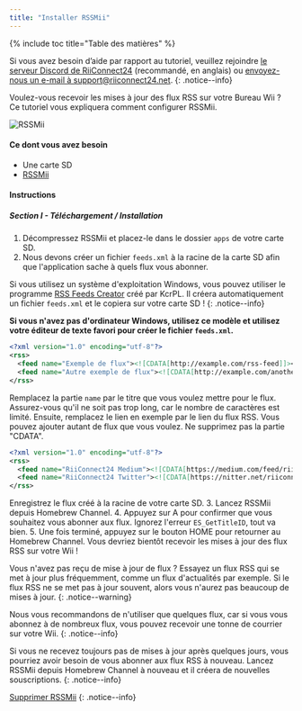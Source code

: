 ```yaml
---
title: "Installer RSSMii"
---
```


{% include toc title="Table des matières" %}

Si vous avez besoin d’aide par rapport au tutoriel, veuillez rejoindre [le serveur Discord de RiiConnect24](https://discord.gg/b4Y7jfD) (recommandé, en anglais) ou [envoyez-nous un e-mail à support@riiconnect24.net](mailto:support@riiconnect24.net).
{: .notice--info}

Voulez-vous recevoir les mises à jour des flux RSS sur votre Bureau Wii ? Ce tutoriel vous expliquera comment configurer RSSMii.

![RSSMii](/images/rssmii.png)

#### Ce dont vous avez besoin

* Une carte SD
* [RSSMii](https://github.com/RiiConnect24/rssmii/releases)

#### Instructions
##### Section I - Téléchargement / Installation

1. Décompressez RSSMii et placez-le dans le dossier `apps` de votre carte SD.
2. Nous devons créer un fichier `feeds.xml` à la racine de la carte SD afin que l'application sache à quels flux vous abonner.

Si vous utilisez un système d'exploitation Windows, vous pouvez utiliser le programme [RSS Feeds Creator](https://github.com/RiiConnect24/rssmii/releases/download/v1.4.1/RSSFeedsCreator.bat) créé par KcrPL. Il créera automatiquement un fichier `feeds.xml` et le copiera sur votre carte SD !
{: .notice--info}

<b>Si vous n'avez pas d'ordinateur Windows, utilisez ce modèle et utilisez votre éditeur de texte favori pour créer le fichier <code>feeds.xml</code>.</b>

```xml
<?xml version="1.0" encoding="utf-8"?>
<rss>
  <feed name="Exemple de flux"><![CDATA[http://example.com/rss-feed]]></feed>
  <feed name="Autre exemple de flux"><![CDATA[http://example.com/another_rss-feed]]></feed>
</rss>
```

Remplacez la partie `name` par le titre que vous voulez mettre pour le flux. Assurez-vous qu'il ne soit pas trop long, car le nombre de caractères est limité. Ensuite, remplacez le lien en exemple par le lien du flux RSS. Vous pouvez ajouter autant de flux que vous voulez. Ne supprimez pas la partie "CDATA".

```xml
<?xml version="1.0" encoding="utf-8"?>
<rss>
  <feed name="RiiConnect24 Medium"><![CDATA[https://medium.com/feed/riiconnect24]]></feed>
  <feed name="RiiConnect24 Twitter"><![CDATA[https://nitter.net/riiconnect24/rss]]></feed>
</rss>
```

Enregistrez le flux créé à la racine de votre carte SD.
3. Lancez RSSMii depuis Homebrew Channel.
4. Appuyez sur A pour confirmer que vous souhaitez vous abonner aux flux. Ignorez l'erreur `ES_GetTitleID`, tout va bien.
5. Une fois terminé, appuyez sur le bouton HOME pour retourner au Homebrew Channel. Vous devriez bientôt recevoir les mises à jour des flux RSS sur votre Wii !

Vous n'avez pas reçu de mise à jour de flux ? Essayez un flux RSS qui se met à jour plus fréquemment, comme un flux d'actualités par exemple. Si le flux RSS ne se met pas à jour souvent, alors vous n'aurez pas beaucoup de mises à jour.
{: .notice--warning}

Nous vous recommandons de n'utiliser que quelques flux, car si vous vous abonnez à de nombreux flux, vous pouvez recevoir une tonne de courrier sur votre Wii.
{: .notice--info}

Si vous ne recevez toujours pas de mises à jour après quelques jours, vous pourriez avoir besoin de vous abonner aux flux RSS à nouveau. Lancez RSSMii depuis Homebrew Channel à nouveau et il créera de nouvelles souscriptions.
{: .notice--info}

[Supprimer RSSMii](rssmii-remove)
{: .notice--info}
